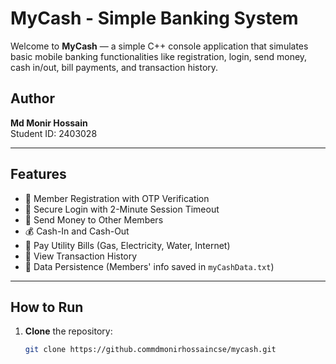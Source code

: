 # MyCash - Simple Banking System

Welcome to **MyCash** — a simple C++ console application that simulates basic mobile banking functionalities like registration, login, send money, cash in/out, bill payments, and transaction history.

## Author
**Md Monir Hossain**  
Student ID: 2403028

---

## Features

- 🔐 Member Registration with OTP Verification
- 🔑 Secure Login with 2-Minute Session Timeout
- 💸 Send Money to Other Members
- 💰 Cash-In and Cash-Out
- 🧾 Pay Utility Bills (Gas, Electricity, Water, Internet)
- 📜 View Transaction History
- 📂 Data Persistence (Members' info saved in `myCashData.txt`)

---

## How to Run

1. **Clone** the repository:
   ```bash
   git clone https://github.commdmonirhossaincse/mycash.git
